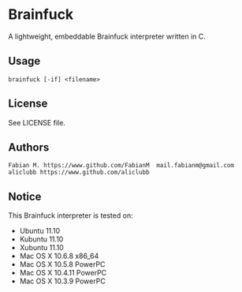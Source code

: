 Brainfuck 
===========
A lightweight, embeddable Brainfuck interpreter written in C.

## Usage
    brainfuck [-if] <filename>

## License
See LICENSE file.

## Authors
    Fabian M. https://www.github.com/FabianM  mail.fabianm@gmail.com
    aliclubb https://www.github.com/aliclubb

## Notice
This Brainfuck interpreter is tested on:  

* Ubuntu 11.10  
* Kubuntu 11.10  
* Xubuntu 11.10  
* Mac OS X 10.6.8 x86_64  
* Mac OS X 10.5.8 PowerPC  
* Mac OS X 10.4.11 PowerPC  
* Mac OS X 10.3.9 PowerPC  